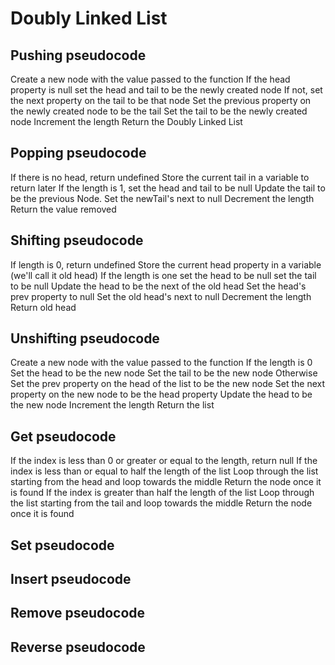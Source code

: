 ﻿# Doubly Linked List

## Pushing pseudocode
Create a new node with the value passed to the function
If the head property is null set the head and tail to be the newly created node 
If not, set the next property on the tail to be that node
Set the previous property on the newly created node to be the tail
Set the tail to be the newly created node
Increment the length
Return the Doubly Linked List

## Popping pseudocode
If there is no head, return undefined
Store the current tail in a variable to return later
If the length is 1, set the head and tail to be null
Update the tail to be the previous Node.
Set the newTail's next to null
Decrement the length
Return the value removed

## Shifting pseudocode
If length is 0, return undefined
Store the current head property in a variable (we'll call it old head)
If the length is one
set the head to be null
set the tail to be null
Update the head to be the next of the old head
Set the head's prev property to null
Set the old head's next to null
Decrement the length
Return old head

## Unshifting pseudocode
Create a new node with the value passed to the function
If the length is 0
Set the head to be the new node
Set the tail to be the new node
Otherwise
Set the prev property on the head of the list to be the new node
Set the next property on the new node to be the head property 
Update the head to be the new node
Increment the length
Return the list

## Get pseudocode
If the index is less than 0 or greater or equal to the length, return null
If the index is less than or equal to half the length of the list
Loop through the list starting from the head and loop towards the middle
Return the node once it is found
If the index is greater than half the length of the list
​Loop through the list starting from the tail and loop towards the middle
Return the node once it is found

## Set pseudocode


## Insert pseudocode


## Remove pseudocode


## Reverse pseudocode

